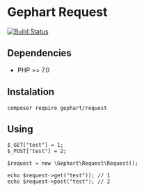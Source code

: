 Gephart Request
===

[![Build Status](https://travis-ci.org/gephart/README.md.svg?branch=master)](https://travis-ci.org/gephart/request)

Dependencies
---
 - PHP >= 7.0

Instalation
---

```
composer require gephart/request
```

Using
---
```
$_GET["test"] = 1;
$_POST["test"] = 2;

$request = new \Gephart\Request\Request();

echo $request->get("test")); // 1
echo $request->post("test"); // 2
```